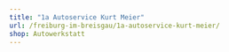 ```yaml
---
title: "1a Autoservice Kurt Meier"
url: /freiburg-im-breisgau/1a-autoservice-kurt-meier/
shop: Autowerkstatt
---
```

